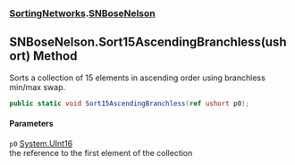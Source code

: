 ### [SortingNetworks](SortingNetworks.md 'SortingNetworks').[SNBoseNelson](SortingNetworks_SNBoseNelson.md 'SortingNetworks.SNBoseNelson')
## SNBoseNelson.Sort15AscendingBranchless(ushort) Method
Sorts a collection of 15 elements in ascending order using branchless min/max swap.  
```csharp
public static void Sort15AscendingBranchless(ref ushort p0);
```
#### Parameters
<a name='SortingNetworks_SNBoseNelson_Sort15AscendingBranchless(ushort)_p0'></a>
`p0` [System.UInt16](https://docs.microsoft.com/en-us/dotnet/api/System.UInt16 'System.UInt16')  
the reference to the first element of the collection
  
